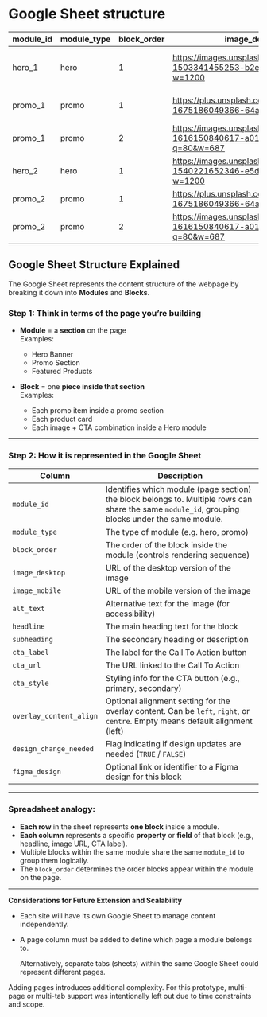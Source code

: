 # Google Sheet structure

| module_id | module_type | block_order | image_desktop                                                            | image_mobile                                                             | alt_text             | headline      | subheading     | cta_label | cta_url | cta_style | overlay_content_align | design_change_needed | figma_design |
| --------- | ----------- | ----------- | ------------------------------------------------------------------------ | ------------------------------------------------------------------------ | -------------------- | ------------- | -------------- | --------- | ------- | --------- | --------------------- | -------------------- | ------------ |
| hero_1    | hero        | 1           | https://images.unsplash.com/photo-1503341455253-b2e723bb3dbb?w=1200      | https://images.unsplash.com/photo-1503341455253-b2e723bb3dbb?w=800       | Woman in autumn coat | New Season    | Shop Men       | Shop Now  | /       | primary   | left                  | FALSE                |              |
| promo_1   | promo       | 1           | https://plus.unsplash.com/premium_photo-1675186049366-64a655f8f537?w=400 | https://plus.unsplash.com/premium_photo-1675186049366-64a655f8f537?w=400 | Kids wearing coats   | Womens' Coats | from £20       | Buy Now   | /       | secondary | right                 | FALSE                |              |
| promo_1   | promo       | 2           | https://images.unsplash.com/photo-1616150840617-a0124ea42a1f?q=80&w=687  | https://images.unsplash.com/photo-1616150840617-a0124ea42a1f?q=80&w=687  | Dining room setup    | Home Trends   | New collection | Explore   | /       | primary   | centre                | TRUE                 |              |
| hero_2    | hero        | 1           | https://images.unsplash.com/photo-1540221652346-e5dd6b50f3e7?w=1200      | https://images.unsplash.com/photo-1540221652346-e5dd6b50f3e7?w=1200      | Man in jacket        | Winter Styles | Shop Men       | Explore   | /       | secondary |                       | FALSE                |              |
| promo_2   | promo       | 1           | https://plus.unsplash.com/premium_photo-1675186049366-64a655f8f537?w=400 | https://plus.unsplash.com/premium_photo-1675186049366-64a655f8f537?w=400 |                      |               |                |           |         |           |                       |                      |              |
| promo_2   | promo       | 2           | https://images.unsplash.com/photo-1616150840617-a0124ea42a1f?q=80&w=687  | https://images.unsplash.com/photo-1616150840617-a0124ea42a1f?q=80&w=687  |                      |               |                |           |         |           |                       |                      |              |

## Google Sheet Structure Explained

The Google Sheet represents the content structure of the webpage by breaking it down into **Modules** and **Blocks**.

### Step 1: Think in terms of the page you’re building

- **Module** = a **section** on the page  
  Examples:

  - Hero Banner
  - Promo Section
  - Featured Products

- **Block** = one **piece inside that section**  
  Examples:
  - Each promo item inside a promo section
  - Each product card
  - Each image + CTA combination inside a Hero module

---

### Step 2: How it is represented in the Google Sheet

| Column                  | Description                                                                                                                                       |
| ----------------------- | ------------------------------------------------------------------------------------------------------------------------------------------------- |
| `module_id`             | Identifies which module (page section) the block belongs to. Multiple rows can share the same `module_id`, grouping blocks under the same module. |
| `module_type`           | The type of module (e.g. hero, promo)                                                                                                             |
| `block_order`           | The order of the block inside the module (controls rendering sequence)                                                                            |
| `image_desktop`         | URL of the desktop version of the image                                                                                                           |
| `image_mobile`          | URL of the mobile version of the image                                                                                                            |
| `alt_text`              | Alternative text for the image (for accessibility)                                                                                                |
| `headline`              | The main heading text for the block                                                                                                               |
| `subheading`            | The secondary heading or description                                                                                                              |
| `cta_label`             | The label for the Call To Action button                                                                                                           |
| `cta_url`               | The URL linked to the Call To Action                                                                                                              |
| `cta_style`             | Styling info for the CTA button (e.g., primary, secondary)                                                                                        |
| `overlay_content_align` | Optional alignment setting for the overlay content. Can be `left`, `right`, or `centre`. Empty means default alignment (left)                     |
| `design_change_needed`  | Flag indicating if design updates are needed (`TRUE` / `FALSE`)                                                                                   |
| `figma_design`          | Optional link or identifier to a Figma design for this block                                                                                      |

---

### Spreadsheet analogy:

- **Each row** in the sheet represents **one block** inside a module.
- **Each column** represents a specific **property** or **field** of that block (e.g., headline, image URL, CTA label).
- Multiple blocks within the same module share the same `module_id` to group them logically.
- The `block_order` determines the order blocks appear within the module on the page.

---

**Considerations for Future Extension and Scalability**

- Each site will have its own Google Sheet to manage content independently.

- A page column must be added to define which page a module belongs to.

  Alternatively, separate tabs (sheets) within the same Google Sheet could represent different pages.

Adding pages introduces additional complexity. For this prototype, multi-page or multi-tab support was intentionally left out due to time constraints and scope.
